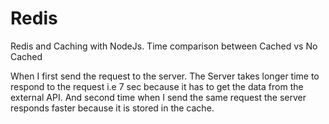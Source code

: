 # Redis
Redis and Caching with NodeJs. Time comparison between Cached vs No Cached

When I first send the request to the server. The Server takes longer time to respond to the request i.e 7 sec because it has to get the data from the external API. And second time when I send the same request the server responds faster because it is stored in the cache.

